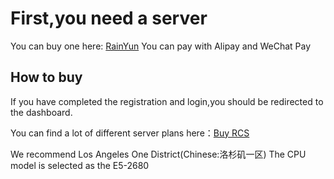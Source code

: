 # First,you need a server
You can buy one here: [RainYun](https://www.rainyun.com/wp-admin_)
You can pay with Alipay and WeChat Pay
## How to buy
If you have completed the registration and login,you should be redirected to the dashboard.

You can find a lot of different server plans here：[Buy RCS](https://app.rainyun.com/apps/rcs/buy)

We recommend Los Angeles One District(Chinese:洛杉矶一区)
The CPU model is selected as the E5-2680

